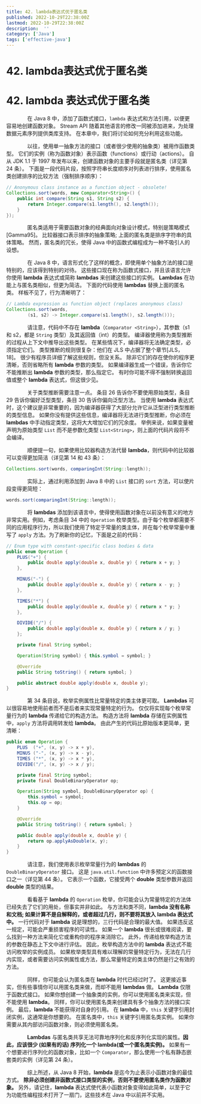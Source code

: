 ```yaml
---
title: 42. lambda表达式优于匿名类
published: 2022-10-29T22:38:00Z
lastmod: 2022-10-29T22:38:00Z
description:  ''
category: ['Java']
tags: ['effective-java']
---
```

# 42. lambda表达式优于匿名类

# 42. lambda 表达式优于匿名类

　　　　在 Java 8 中，添加了函数式接口，`lambda` 表达式和方法引用，以便更容易地创建函数对象。 Stream API 随着其他语言的修改一同被添加进来，为处理数据元素序列提供类库支持。 在本章中，我们将讨论如何充分利用这些功能。

　　　　以往，使用单一抽象方法的接口（或者很少使用的抽象类）被用作函数类型。 它们的实例（称为函数对象）表示函数（functions）或行动（actions）。 自从 JDK 1.1 于 1997 年发布以来，创建函数对象的主要手段就是匿名类（详见第 24 条）。 下面是一段代码片段，按照字符串长度顺序对列表进行排序，使用匿名类创建排序的比较方法（强制排序顺序）：

```java
// Anonymous class instance as a function object - obsolete!
Collections.sort(words, new Comparator<String>() {
    public int compare(String s1, String s2) {
        return Integer.compare(s1.length(), s2.length());
    }
});
```

　　　　匿名类适用于需要函数对象的经典面向对象设计模式，特别是策略模式[Gamma95]。 比较器接口表示排序的抽象策略; 上面的匿名类是排序字符串的具体策略。 然而，匿名类的冗长，使得 Java 中的函数式编程成为一种不吸引人的设想。

　　　　在 Java 8 中，语言形式化了这样的概念，即使用单个抽象方法的接口是特别的，应该得到特别的对待。 这些接口现在称为函数式接口，并且该语言允许你使用 **lambda** 表达式或简称 **lambdas** 来创建这些接口的实例。 **Lambdas** 在功能上与匿名类相似，但更为简洁。 下面的代码使用 **lambdas** 替换上面的匿名类。 样板不见了，行为清晰明了：

```java
// Lambda expression as function object (replaces anonymous class)
Collections.sort(words,
        (s1, s2) -> Integer.compare(s1.length(), s2.length()));
```

　　　　请注意，代码中不存在 **lambda**（`Comparator <String>`），其参数（s1 和 s2，都是 `String` 类型）及其返回值（int）的类型。 编译器使用称为类型推断的过程从上下文中推导出这些类型。 在某些情况下，编译器将无法确定类型，必须指定它们。 类型推断的规则很复杂：他们在 JLS 中占据了整个章节[JLS，18]。 很少有程序员详细了解这些规则，但没关系。 除非它们的存在使你的程序更清晰，否则省略所有 **lambda** 参数的类型。 如果编译器生成一个错误，告诉你它不能推断出 **lambda** 参数的类型，那么指定它。 有时你可能不得不强制转换返回值或整个 **lambda** 表达式，但这很少见。　　

　　　　关于类型推断需要注意一点。 条目 26 告诉你不要使用原始类型，条目 29 告诉你偏好泛型类型，条目 30 告诉你偏向泛型方法。 当使用 **lambda** 表达式时，这个建议是非常重要的，因为编译器获得了大部分允许它从泛型进行类型推断的类型信息。 如果你没有提供这些信息，编译器将无法进行类型推断，你必须在 **lambdas** 中手动指定类型，这将大大增加它们的冗余度。 举例来说，如果变量被声明为原始类型 `List` 而不是参数化类型 `List<String>`，则上面的代码片段将不会编译。　　

　　　　顺便提一句，如果使用比较器构造方法代替 **lambda**，则代码中的比较器可以变得更加简洁（详见第 14 和 43 条）：

```java
Collections.sort(words, comparingInt(String::length));
```

　　　　实际上，通过利用添加到 Java 8 中的 `List` 接口的 `sort` 方法，可以使片段变得更简短：

```java
words.sort(comparingInt(String::length));
```

　　　　将 **lambdas** 添加到该语言中，使得使用函数对象在以前没有意义的地方非常实用。例如，考虑条目 34 中的 `Operation` 枚举类型。由于每个枚举都需要不同的应用程序行为，所以我们使用了特定于常量的类主体，并在每个枚举常量中重写了 `apply` 方法。为了刷新你的记忆，下面是之前的代码：

```java
// Enum type with constant-specific class bodies & data
public enum Operation {
    PLUS("+") {
        public double apply(double x, double y) { return x + y; }
    },

    MINUS("-") {
        public double apply(double x, double y) { return x - y; }
    },

    TIMES("*") {
        public double apply(double x, double y) { return x * y; }
    },

    DIVIDE("/") {
        public double apply(double x, double y) { return x / y; }
    };

    private final String symbol;

    Operation(String symbol) { this.symbol = symbol; }

    @Override
    public String toString() { return symbol; }

    public abstract double apply(double x, double y);
}
```

　　　　第 34 条目说，枚举实例属性比常量特定的类主体更可取。 **Lambdas** 可以很容易地使用前者而不是后者来实现常量特定的行为。 仅仅将实现每个枚举常量行为的 **lambda** 传递给它的构造方法。 构造方法将 **lambda** 存储在实例属性中，`apply` 方法将调用转发给 **lambda**。 由此产生的代码比原始版本更简单，更清晰：

```java
public enum Operation {
    PLUS  ("+", (x, y) -> x + y),
    MINUS ("-", (x, y) -> x - y),
    TIMES ("*", (x, y) -> x * y),
    DIVIDE("/", (x, y) -> x / y);

    private final String symbol;
    private final DoubleBinaryOperator op;

    Operation(String symbol, DoubleBinaryOperator op) {
        this.symbol = symbol;
        this.op = op;
    }

    @Override
    public String toString() { return symbol; }

    public double apply(double x, double y) {
        return op.applyAsDouble(x, y);
    }
}
```

　　　　请注意，我们使用表示枚举常量行为的 **lambdas** 的 `DoubleBinaryOperator` 接口。 这是 `java.util.function` 中许多预定义的函数接口之一（详见第 44 条）。 它表示一个函数，它接受两个 **double** 类型参数并返回 **double** 类型的结果。

　　　　看看基于 **lambda** 的 `Operation` 枚举，你可能会认为常量特定的方法体已经失去了它们的用处，但事实并非如此。 与方法和类不同，**lambda 没有名称和文档; 如果计算不是自解释的，或者超过几行，则不要将其放入 lambda 表达式中。** 一行代码对于 **lambda** 说是理想的，三行代码是合理的最大值。 如果违反这一规定，可能会严重损害程序的可读性。 如果一个 **lambda** 很长或很难阅读，要么找到一种方法来简化它或重构你的程序来消除它。 此外，传递给枚举构造方法的参数在静态上下文中进行评估。 因此，枚举构造方法中的 **lambda** 表达式不能访问枚举的实例成员。 如果枚举类型具有难以理解的常量特定行为，无法在几行内实现，或者需要访问实例属性或方法，那么常量特定的类主体仍然是行之有效的方法。

　　　　同样，你可能会认为匿名类在 **lambda** 时代已经过时了。 这更接近事实，但有些事情你可以用匿名类来做，而却不能用 **lambdas** 做。 **Lambda** 仅限于函数式接口。 如果你想创建一个抽象类的实例，你可以使用匿名类来实现，但不能使用 **lambda**。 同样，你可以使用匿名类来创建具有多个抽象方法的接口实例。 最后，**lambda** 不能获得对自身的引用。 在 **lambda** 中，`this` 关键字引用封闭实例，这通常是你想要的。 在匿名类中，`this` 关键字引用匿名类实例。 如果你需要从其内部访问函数对象，则必须使用匿名类。

　　　　**Lambdas** 与匿名类共享无法可靠地序列化和反序列化实现的属性。**因此，应该很少 (如果有的话) 序列化一个 lambda(或一个匿名类实例)。** 如果有一个想要进行序列化的函数对象，比如一个 `Comparator`，那么使用一个私有静态嵌套类的实例（详见第 24 条）。

　　　　综上所述，从 Java 8 开始，**lambda** 是迄今为止表示小函数对象的最佳方式。 **除非必须创建非函数式接口类型的实例，否则不要使用匿名类作为函数对象。** 另外，请记住，**lambda** 表达式使代表小函数对象变得如此简单，以至于它为功能性编程技术打开了一扇门，这些技术在 Java 中以前并不实用。
